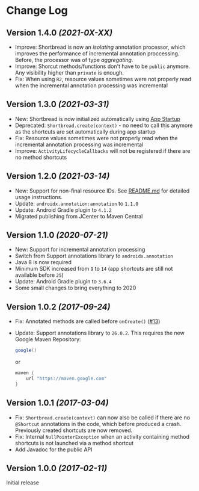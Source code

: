 Change Log
==========

Version 1.4.0 *(2021-0X-XX)*
----------------------------
* Improve: Shortbread is now an _isolating_ annotation processor, which improves the performance of incremental annotation proccessing.
Before, the processor was of type _aggregating_.
* Improve: Shorcut methods/functions don't have to be `public` anymore. Any visibility higher than `private` is enough.
* Fix: When using `R2`, resource values sometimes were not properly read when the incremental annotation processing was incremental


Version 1.3.0 *(2021-03-31)*
----------------------------
* New: Shortbread is now initialized automatically using [App Startup](https://developer.android.com/topic/libraries/app-startup)
* Deprecated: `Shortbread.create(context)` - no need to call this anymore as the shortcuts are set automatically during app startup
* Fix: Resource values sometimes were not properly read when the incremental annotation processing was incremental
* Improve: `ActivityLifecycleCallbacks` will not be registered if there are no method shortcuts


Version 1.2.0 *(2021-03-14)*
----------------------------
* New: Support for non-final resource IDs. See [README.md](https://github.com/MatthiasRobbers/shortbread#non-final-resource-ids)
for detailed usage instructions.
* Update: `androidx.annotation:annotation` to `1.1.0`
* Update: Android Gradle plugin to `4.1.2`
* Migrated publishing from JCenter to Maven Central


Version 1.1.0 *(2020-07-21)*
-----------------------------
* New: Support for incremental annotation processing
* Switch from Support annotations library to `androidx.annotation`
* Java 8 is now required
* Minimum SDK increased from `9` to `14` (app shortcuts are still not available before `25`)
* Update: Android Gradle plugin to `3.6.4`
* Some small changes to bring everything to 2020


Version 1.0.2 *(2017-09-24)*
-----------------------------
* Fix: Annotated methods are called before `onCreate()` ([#13](https://github.com/MatthiasRobbers/shortbread/issues/13))
* Update: Support annotations library to `26.0.2`. This requires the new Google Maven Repository:

  ```groovy
  google()
  ```
  or    
  ```groovy
  maven {
      url "https://maven.google.com"
  }
  ```


Version 1.0.1 *(2017-03-04)*
-----------------------------
* Fix: `Shortbread.create(context)` can now also be called if there are no `@Shortcut` annotations in the code, which before produced a crash. Previously created shortcuts are now removed.
* Fix: Internal `NullPointerException` when an activity containing method shortcuts is not launched via a method shortcut
* Add Javadoc for the public API


Version 1.0.0 *(2017-02-11)*
-----------------------------
Initial release
